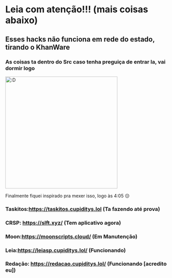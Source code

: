 # Leia com atenção!!! (mais coisas abaixo) 



## Esses hacks não funciona em rede do estado, tirando o KhanWare



### As coisas ta dentro do Src caso tenha preguiça de entrar la, vai dormir logo

<img src="https://github.com/user-attachments/assets/b772ba9d-9cf8-4a28-b47e-effc5d8f4367" alt=":D" width="350" />


Finalmente fiquei inspirado pra mexer isso, logo às 4:05 😔

### Taskitos:https://taskitos.cupiditys.lol (Ta fazendo até prova)
### CRSP: https://slft.xyz/ (Tem aplicativo agora)
### Moon:https://moonscripts.cloud/ (Em Manutenção)
### Leia:https://leiasp.cupiditys.lol/ (Funcionando)
### Redação: https://redacao.cupiditys.lol/ (Funcionando [acredito eu])
